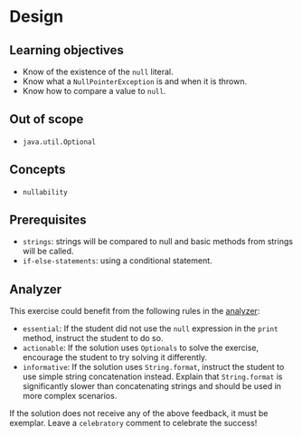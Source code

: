 # Design

## Learning objectives

- Know of the existence of the `null` literal.
- Know what a `NullPointerException` is and when it is thrown.
- Know how to compare a value to `null`.

## Out of scope

- `java.util.Optional`

## Concepts

- `nullability`

## Prerequisites

- `strings`: strings will be compared to null and basic methods from strings will be called.
- `if-else-statements`: using a conditional statement.

## Analyzer

This exercise could benefit from the following rules in the [analyzer]:

- `essential`: If the student did not use the `null` expression in the `print` method, instruct the student to do so.
- `actionable`: If the solution uses `Optionals` to solve the exercise, encourage the student to try solving it differently.
- `informative`: If the solution uses `String.format`, instruct the student to use simple string concatenation instead.
  Explain that `String.format` is significantly slower than concatenating strings and should be used in more complex scenarios.

If the solution does not receive any of the above feedback, it must be exemplar.
Leave a `celebratory` comment to celebrate the success!

[analyzer]: https://github.com/exercism/java-analyzer
